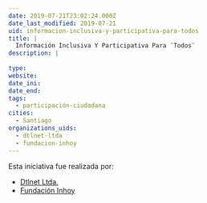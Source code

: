 ```yaml
---
date: 2019-07-21T23:02:24.000Z
date_last_modified: 2019-07-21
uid: informacion-inclusiva-y-participativa-para-todos
title: |
  Información Inclusiva Y Participativa Para ¨Todos¨
description: |
  
type: 
website: 
date_ini: 
date_end: 
tags:
  - participación-ciudadana
cities: 
  - Santiago
organizations_uids:
  - dtlnet-ltda
  - fundacion-inhoy
---
```


Esta iniciativa fue realizada por:

- [Dtlnet Ltda.](/organizaciones/dtlnet-ltda)
- [Fundación Inhoy](/organizaciones/fundacion-inhoy)
